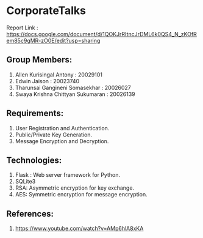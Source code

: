 # CorporateTalks

Report Link : https://docs.google.com/document/d/1QOKJrRItncJrDML6k0QS4_N_zKOfRem85c9gMR-zO0E/edit?usp=sharing

## Group Members:
1. Allen Kurisingal Antony : 20029101
2. Edwin Jaison : 20023740
3. Tharunsai Gangineni Somasekhar : 20026027
4. Swaya Krishna Chittyan Sukumaran : 20026139

## Requirements:
1. User Registration and Authentication.
2. Public/Private Key Generation.
3. Message Encryption and Decryption.

## Technologies:
1. Flask : Web server framework for Python.
2. SQLite3
3. RSA: Asymmetric encryption for key exchange.
4. AES: Symmetric encryption for message encryption.

## References:
1. https://www.youtube.com/watch?v=AMp6hlA8xKA